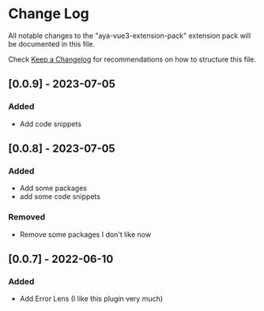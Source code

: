 # Change Log

All notable changes to the "aya-vue3-extension-pack" extension pack will be documented in this file.

Check [Keep a Changelog](http://keepachangelog.com/) for recommendations on how to structure this file.


## [0.0.9] - 2023-07-05

### Added

- Add code snippets

## [0.0.8] - 2023-07-05

### Added

- Add some packages
- add some code snippets

### Removed

- Remove some packages I don't like now

## [0.0.7] - 2022-06-10

### Added

- Add Error Lens (I like this plugin very much)
